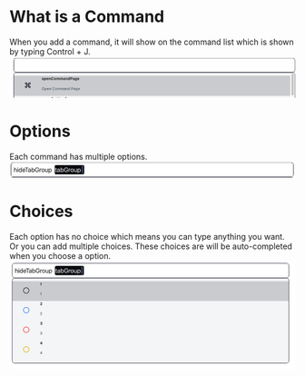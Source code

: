 # What is a Command

When you add a command, it will show on the command list which is shown by typing Control + J.
![command.png](command.png)
# Options

Each command has multiple options.
![options.png](options.png)

# Choices

Each option has no choice which means you can type anything you want. Or you can add multiple choices.
These choices are will be auto-completed when you choose a option.
![choices.png](choices.png)
